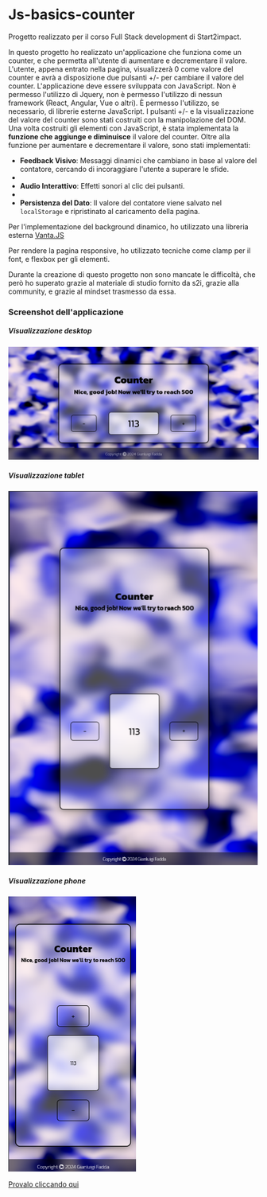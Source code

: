 # Js-basics-counter

Progetto realizzato per il corso Full Stack development di Start2impact.

In questo progetto ho realizzato un'applicazione che funziona come un counter, e che permetta all'utente di aumentare e decrementare il valore. L'utente, appena entrato nella pagina, visualizzerà 0 come valore del counter e avrà a disposizione due pulsanti +/- per cambiare il valore del counter.
L'applicazione deve essere sviluppata con JavaScript. Non è permesso l'utilizzo di Jquery, non è permesso l'utilizzo di nessun framework (React, Angular, Vue o altri).
È permesso l'utilizzo, se necessario, di librerie esterne JavaScript. I pulsanti +/- e la visualizzazione del valore del counter sono stati costruiti con la manipolazione del DOM. 
Una volta costruiti gli elementi con JavaScript, è stata implementata la **funzione che aggiunge e diminuisce** il valore del counter.
Oltre alla funzione per aumentare e decrementare il valore, sono stati implementati:

- **Feedback Visivo**: Messaggi dinamici che cambiano in base al valore del contatore, cercando di incoraggiare l'utente a superare le sfide.
- 
- **Audio Interattivo**: Effetti sonori al clic dei pulsanti.
- 
- **Persistenza del Dato**: Il valore del contatore viene salvato nel `localStorage` e ripristinato al caricamento della pagina.

Per l'implementazione del background dinamico, ho utilizzato una libreria esterna [Vanta.JS](https://www.vantajs.com/?effect=dots#(backgroundAlpha:1,backgroundColor:2236962,color:16746528,color2:16746528,gyroControls:!f,minHeight:200,minWidth:200,mouseControls:!t,scale:1,scaleMobile:1,showLines:!f,size:10,spacing:36,touchControls:!t))

Per rendere la pagina responsive, ho utilizzato tecniche come clamp per il font, e flexbox per gli elementi.

Durante la creazione di questo progetto non sono mancate le difficoltà, che però ho superato grazie al materiale di studio fornito da s2i, grazie alla community, e grazie al mindset trasmesso da essa. 

### Screenshot dell'applicazione

##### Visualizzazione desktop 
![Desktop](/assets/img/screenshot-desktop.png)

##### Visualizzazione tablet 
![Desktop](/assets/img/screenshot-tablet.png)

##### Visualizzazione phone 
![Desktop](/assets/img/screenshot-phone.png)

[Provalo cliccando qui](https://javascript-counter-gianluigi-fadda.netlify.app)
